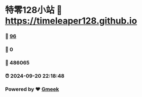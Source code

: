 # 特零128小站 :link: https://timeleaper128.github.io 
### :page_facing_up: [96](https://timeleaper128.github.io/tag.html) 
### :speech_balloon: 0 
### :hibiscus: 486065 
### :alarm_clock: 2024-09-20 22:18:48 
### Powered by :heart: [Gmeek](https://github.com/Meekdai/Gmeek)
